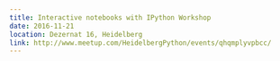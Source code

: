 ```yaml
---
title: Interactive notebooks with IPython Workshop
date: 2016-11-21
location: Dezernat 16, Heidelberg
link: http://www.meetup.com/HeidelbergPython/events/qhqmplyvpbcc/
---
```

